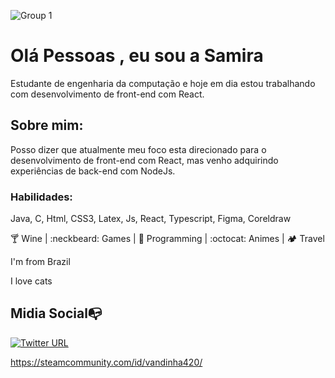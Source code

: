 ![Group 1](https://user-images.githubusercontent.com/73719899/126915827-170fc4b3-0678-4ffc-8835-66f61979f644.png)

# Olá Pessoas , eu sou a  Samira

Estudante de engenharia da computação e hoje em dia estou trabalhando com desenvolvimento de front-end com React. 


## Sobre mim: 
Posso dizer que atualmente meu foco esta direcionado para o desenvolvimento de front-end com React, mas venho adquirindo experiências de back-end com NodeJs. 

### Habilidades: 
Java, C, Html, CSS3, Latex, Js, React, Typescript, Figma, Coreldraw

:cocktail: Wine |   :neckbeard: Games |  :revolving_hearts: Programming | :octocat: Animes | 🏕️ Travel

I'm from Brazil

I love cats



## Midia Social:mailbox_with_no_mail:



[![Twitter URL](https://img.shields.io/twitter/url?color=%230072b1&label=connect&logo=linkedin&logoColor=%230072b1&style=flat-square&url=https%3A%2F%2Fwww.linkedin.com%2Fin%2Falejandro-ramirez-ciceros%2F)](https://www.linkedin.com/in/SamiraFreitas/)


https://steamcommunity.com/id/vandinha420/


